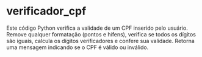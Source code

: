 # verificador_cpf
Este código Python verifica a validade de um CPF inserido pelo usuário. Remove qualquer formatação (pontos e hífens), verifica se todos os dígitos são iguais, calcula os dígitos verificadores e confere sua validade. Retorna uma mensagem indicando se o CPF é válido ou inválido.
